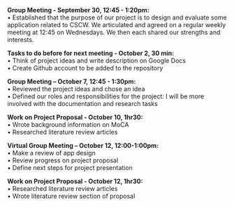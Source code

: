 <b>Group Meeting - September 30, 12:45 - 1:20pm:</b>
<br>• Established that the purpose of our project is to design and evaluate some application related to CSCW. We articulated and agreed on a regular weekly meeting at 12:45 on Wednesdays. We then each shared our strengths and interests.

<b>Tasks to do before for next meeting - October 2, 30 min:</b>
<br>•	Think of project ideas and write description on Google Docs
<br>•	Create Github account to be added to the repository

<b>Group Meeting – October 7,  12:45 - 1:30pm:</b>
<br>• Reviewed the project ideas and chose an idea
<br>• Defined our roles and responsibilities for the project: I will be more involved with the documentation and research tasks

<b>Work on Project Proposal - October 10, 1hr30:</b>
<br>• Wrote background information on MoCA
<br>• Researched literature review articles

<b>Virtual Group Meeting – October 12, 12:00-1:00pm:</b>
<br>• Make a review of app design
<br>• Review progress on project proposal
<br>• Define next steps for project presentation 

<b>Work on Project Proposal - October 12, 1hr30:</b>
<br>• Researched literature review articles
<br>• Wrote literature review section of proposal
